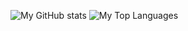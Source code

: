![My GitHub stats](https://github-readme-stats.vercel.app/api?username=itzmezenith&theme=algolia&show_icons=true)
![My Top Languages](https://github-readme-stats-three-beta-50.vercel.app/api/top-langs/?username=itzmezenith&theme=algolia&show_icons=true&hide_border=true&layout=donut)
